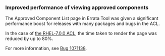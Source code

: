 ### Improved performance of viewing approved components

The Approved Component List page in Errata Tool was given a significant
performance boost for releases with many packages and bugs in the ACL.

In the case of
[the RHEL-7.0.0 ACL](https://errata.devel.redhat.com/bugs/approved_components/rhel_7_0_0),
the time taken to render the page was reduced by up to 80%.

For more information, see
[Bug 1071138](https://bugzilla.redhat.com/show_bug.cgi?id=1071138).
